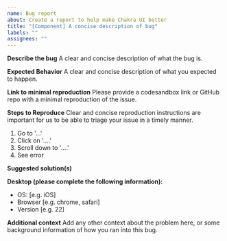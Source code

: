 ```yaml
---
name: Bug report
about: Create a report to help make Chakra UI better
title: "[Component] A concise description of bug"
labels: ""
assignees: ""
---
```


**Describe the bug** A clear and concise description of what the bug is.

<!-- If applicable, add screenshots/videos to help explain the problem. -->

**Expected Behavior** A clear and concise description of what you expected to
happen.

<!-- A clear and concise description of what you expected to happen. -->

**Link to minimal reproduction** Please provide a codesandbox link or GitHub
repo with a minimal reproduction of the issue.

<!-- Please use one of the following official CodeSandbox templates:

- JavaScript CodeSandbox template:
  https://codesandbox.io/s/github/chakra-ui/codesandbox-react-js-template/tree/master
- TypeScript CodeSandbox template:
  https://codesandbox.io/s/github/chakra-ui/codesandbox-react-ts-template/tree/master
-->

**Steps to Reproduce** Clear and concise reproduction instructions are important
for us to be able to triage your issue in a timely manner.

1. Go to '...'
2. Click on '....'
3. Scroll down to '....'
4. See error

**Suggested solution(s)**

<!-- How could we solve this bug? What changes would need to be made? -->

**Desktop (please complete the following information):**

- OS: [e.g. iOS]
- Browser [e.g. chrome, safari]
- Version [e.g. 22]

**Additional context** Add any other context about the problem here, or some
background information of how you ran into this bug.
